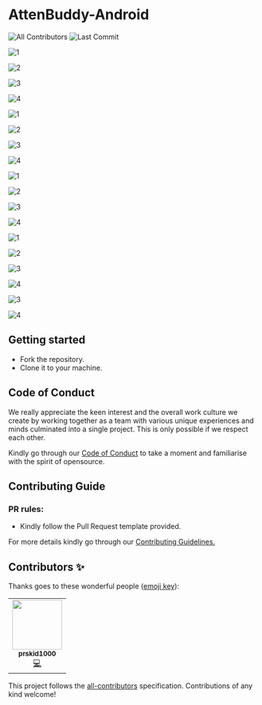 # AttenBuddy-Android
![All Contributors](https://img.shields.io/github/contributors/prskid1000/CPMath)
![Last Commit](https://img.shields.io/github/last-commit/prskid1000/Template)

![1](https://github.com/prskid1000/AttenBuddy-Android/blob/main/Preview/1.png?raw=true)

![2](https://github.com/prskid1000/AttenBuddy-Android/blob/main/Preview/2.png?raw=true)

![3](https://github.com/prskid1000/AttenBuddy-Android/blob/main/Preview/3.png?raw=true)

![4](https://github.com/prskid1000/AttenBuddy-Android/blob/main/Preview/4.png?raw=true)

![1](https://github.com/prskid1000/AttenBuddy-Android/blob/main/Preview/5.png?raw=true)

![2](https://github.com/prskid1000/AttenBuddy-Android/blob/main/Preview/6.png?raw=true)

![3](https://github.com/prskid1000/AttenBuddy-Android/blob/main/Preview/7.png?raw=true)

![4](https://github.com/prskid1000/AttenBuddy-Android/blob/main/Preview/8.png?raw=true)

![1](https://github.com/prskid1000/AttenBuddy-Android/blob/main/Preview/9.png?raw=true)

![2](https://github.com/prskid1000/AttenBuddy-Android/blob/main/Preview/10.png?raw=true)

![3](https://github.com/prskid1000/AttenBuddy-Android/blob/main/Preview/11.png?raw=true)

![4](https://github.com/prskid1000/AttenBuddy-Android/blob/main/Preview/12.png?raw=true)

![1](https://github.com/prskid1000/AttenBuddy-Android/blob/main/Preview/13.png?raw=true)

![2](https://github.com/prskid1000/AttenBuddy-Android/blob/main/Preview/14.png?raw=true)

![3](https://github.com/prskid1000/AttenBuddy-Android/blob/main/Preview/15.png?raw=true)

![4](https://github.com/prskid1000/AttenBuddy-Android/blob/main/Preview/16.png?raw=true)

![3](https://github.com/prskid1000/AttenBuddy-Android/blob/main/Preview/17.png?raw=true)

![4](https://github.com/prskid1000/AttenBuddy-Android/blob/main/Preview/18.png?raw=true)




## Getting started

- Fork the repository.
- Clone it to your machine.

## Code of Conduct

We really appreciate the keen interest and the overall work culture we create by
working together as a team with various unique experiences and minds culminated
into a single project. This is only possible if we respect each other.

Kindly go through our
[Code of Conduct](https://github.com/prskid1000/Template/blob/main/.github/CODE_OF_CONDUCT_TEMPLATE/CODE_OF_CONDUCT.md)
to take a moment and familiarise with the spirit of opensource.

## Contributing Guide

### PR rules:
- Kindly follow the Pull Request template provided.

For more details kindly go through our
[Contributing Guidelines.](https://github.com/prskid1000/Template/blob/main/.github/CONTRIBUTING_TEMPLATE/CONTRIBUTING.md)

## Contributors ✨

Thanks goes to these wonderful people ([emoji key](https://allcontributors.org/docs/en/emoji-key)):

<!-- ALL-CONTRIBUTORS-LIST:START - Do not remove or modify this section -->
<!-- prettier-ignore-start -->
<!-- markdownlint-disable -->
<table>
  <tr>
    <td align="center"><a href="http://biograph.dx.am/"><img src="https://avatars0.githubusercontent.com/prskid1000" width="100px;" alt=""/><br /><sub><b>prskid1000</b></sub></a><br /><a href="https://github.com/prskid1000/Template/commits?author=prskid1000" title="Code">💻</a></td>
  </tr>
</table>

<!-- markdownlint-enable -->
<!-- prettier-ignore-end -->
<!-- ALL-CONTRIBUTORS-LIST:END -->

This project follows the [all-contributors](https://github.com/all-contributors/all-contributors) specification. Contributions of any kind welcome!
